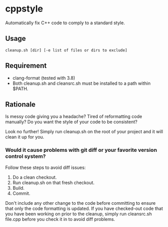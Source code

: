 # cppstyle

Automatically fix C++ code to comply to a standard style.

## Usage
```
cleanup.sh [dir] [-e list of files or dirs to exclude]
```

## Requirement
* clang-format (tested with 3.8)
* Both cleanup.sh and cleansrc.sh must be installed to a path within $PATH.

## Rationale
Is messy code giving you a headache?
Tired of reformatting code manually?
Do you want the style of your code to be consistent?

Look no further! Simply run cleanup.sh on the root of your project and it will clean it up for you.

### Would it cause problems with git diff or your favorite version control system?
Follow these steps to avoid diff issues:
1. Do a clean checkout.
2. Run cleanup.sh on that fresh checkout.
3. Build.
4. Commit.

Don't include any other change to the code before committing to ensure that only the code formatting is updated. If you have checked-out code that you have been working on prior to the cleanup, simply run cleansrc.sh file.cpp before you check it in to avoid diff problems.
